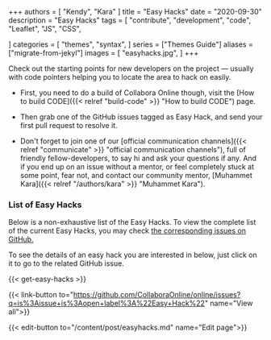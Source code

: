 +++
authors = [
    "Kendy",
    "Kara"
]
title = "Easy Hacks"
date = "2020-09-30"
description = "Easy Hacks"
tags = [
    "contribute",
    "development",
    "code",
    "Leaflet",
    "JS",
    "CSS",

]
categories = [
    "themes",
    "syntax",
]
series = ["Themes Guide"]
aliases = ["migrate-from-jekyl"]
images = [
    "easyhacks.jpg",
]
+++

Check out the starting points for new developers on the project — usually with
code pointers helping you to locate the area to hack on easily.
<!--more-->

* First, you need to do a build of Collabora Online though, visit
the [How to build CODE]({{< relref "build-code" >}} "How to build CODE") page.

* Then grab one of the GitHub issues tagged as Easy Hack, and send your first pull request to resolve it.
* Don't forget to join one of our [official communication channels]({{< relref "communicate" >}} "official communication channels"), full of friendly fellow-developers, to say hi and ask your questions if any. And if you end up on an issue without a mentor, or feel completely stuck at some point, fear not, and contact our community mentor, [Muhammet Kara]({{< relref "/authors/kara" >}} "Muhammet Kara").

### List of Easy Hacks

Below is a non-exhaustive list of the Easy Hacks. To view the complete list of the current Easy Hacks, you may check [the corresponding issues on GitHub.](https://github.com/CollaboraOnline/online/issues?q=is%3Aissue+is%3Aopen+label%3A%22Easy+Hack%22)

To see the details of an easy hack you are interested in below, just click on it to go to the related GitHub issue.

{{< get-easy-hacks >}}

{{< link-button to="https://github.com/CollaboraOnline/online/issues?q=is%3Aissue+is%3Aopen+label%3A%22Easy+Hack%22" name="View all">}}

{{< edit-button to="/content/post/easyhacks.md" name="Edit page">}}
